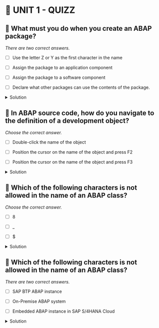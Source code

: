 # 🌸 UNIT 1 - QUIZZ

## 💮 What must you do when you create an ABAP package?

_There are two correct answers._

- [ ] Use the letter Z or Y as the first character in the name

- [ ] Assign the package to an application component

- [ ] Assign the package to a software component

- [ ] Declare what other packages can use the contents of the package.

<details>
  <summary>Solution</summary>

- [x] Use the letter Z or Y as the first character in the name

- [ ] Assign the package to an application component

- [x] Assign the package to a software component

- [ ] Declare what other packages can use the contents of the package.

</details>

## 💮 In ABAP source code, how do you navigate to the definition of a development object?

_Choose the correct answer._

- [ ] Double-click the name of the object

- [ ] Position the cursor on the name of the object and press F2

- [ ] Position the cursor on the name of the object and press F3

<details>
  <summary>Solution</summary>

- [ ] Double-click the name of the object

- [ ] Position the cursor on the name of the object and press F2

- [x] Position the cursor on the name of the object and press F3

</details>

## 💮 Which of the following characters is not allowed in the name of an ABAP class?

_Choose the correct answer._

- [ ] 8

- [ ] \_

- [ ] $

<details>
  <summary>Solution</summary>

- [ ] 8

- [ ] \_

- [x] $

</details>

## 💮 Which of the following characters is not allowed in the name of an ABAP class?

_There are two correct answers._

- [ ] SAP BTP ABAP instance

- [ ] On-Premise ABAP system

- [ ] Embedded ABAP instance in SAP S/4HANA Cloud

<details>
  <summary>Solution</summary>

- [x] SAP BTP ABAP instance

- [ ] On-Premise ABAP system

- [x] Embedded ABAP instance in SAP S/4HANA Cloud

</details>

